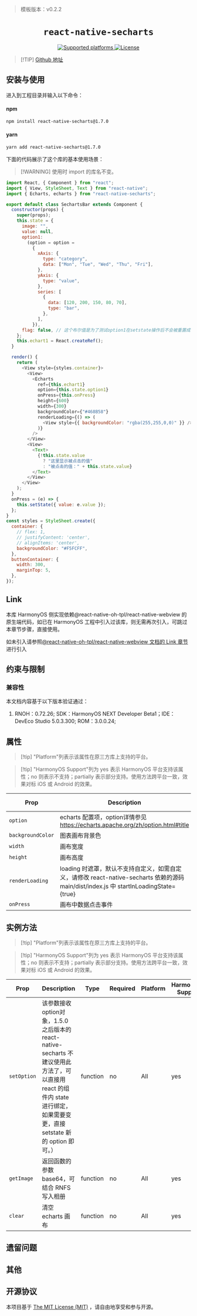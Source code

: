 <!-- {% raw %} -->

> 模板版本：v0.2.2

<p align="center">
  <h1 align="center"> <code>react-native-secharts</code> </h1>
</p>
<p align="center">
    <a href="https://github.com/shifeng1993/react-native-secharts">
        <img src="https://img.shields.io/badge/platforms-android%20|%20ios%20|%20harmony%20-lightgrey.svg" alt="Supported platforms" />
    </a>
    <a href="https://github.com/shifeng1993/react-native-secharts/blob/master/LICENSE">
        <img src="https://img.shields.io/badge/license-MIT-green.svg" alt="License" />
    </a>
</p>

> [!TIP] [Github 地址](https://github.com/shifeng1993/react-native-secharts)

## 安装与使用

进入到工程目录并输入以下命令：

<!-- tabs:start -->

#### **npm**

```bash
npm install react-native-secharts@1.7.0
```

#### **yarn**

```bash
yarn add react-native-secharts@1.7.0
```

<!-- tabs:end -->

下面的代码展示了这个库的基本使用场景：

> [!WARNING] 使用时 import 的库名不变。

```js
import React, { Component } from "react";
import { View, StyleSheet, Text } from "react-native";
import { Echarts, echarts } from "react-native-secharts";

export default class SechartsBar extends Component {
  constructor(props) {
    super(props);
    this.state = {
      image: "",
      value: null,
      option1:
        (option = option =
          {
            xAxis: {
              type: "category",
              data: ["Mon", "Tue", "Wed", "Thu", "Fri"],
            },
            yAxis: {
              type: "value",
            },
            series: [
              {
                data: [120, 200, 150, 80, 70],
                type: "bar",
              },
            ],
          }),
      flag: false, // 这个布尔值是为了测试option1在setstate操作后不会被重置成初始状态。
    };
    this.echart1 = React.createRef();
  }

  render() {
    return (
      <View style={styles.container}>
        <View>
          <Echarts
            ref={this.echart1}
            option={this.state.option1}
            onPress={this.onPress}
            height={600}
            width={300}
            backgroundColor={"#468B58"}
            renderLoading={() => (
              <View style={{ backgroundColor: "rgba(255,255,0,0)" }} />
            )}
          />
        </View>
        <View>
          <Text>
            {!this.state.value
              ? "这里显示被点击的值"
              : "被点击的值：" + this.state.value}
          </Text>
        </View>
      </View>
    );
  }
  onPress = (e) => {
    this.setState({ value: e.value });
  };
}
const styles = StyleSheet.create({
  container: {
    // flex: 1,
    // justifyContent: 'center',
    // alignItems: 'center',
    backgroundColor: "#F5FCFF",
  },
  buttonContainer: {
    width: 300,
    marginTop: 5,
  },
});
```

## Link

本库 HarmonyOS 侧实现依赖@react-native-oh-tpl/react-native-webview 的原生端代码，如已在 HarmonyOS 工程中引入过该库，则无需再次引入，可跳过本章节步骤，直接使用。

如未引入请参照[@react-native-oh-tpl/react-native-webview 文档的 Link 章节](/zh-cn/react-native-webview.md)进行引入

## 约束与限制

### 兼容性

本文档内容基于以下版本验证通过：

1. RNOH：0.72.26; SDK：HarmonyOS NEXT Developer Beta1；IDE：DevEco Studio 5.0.3.300; ROM：3.0.0.24;

## 属性

> [!tip] "Platform"列表示该属性在原三方库上支持的平台。

> [!tip] "HarmonyOS Support"列为 yes 表示 HarmonyOS 平台支持该属性；no 则表示不支持；partially 表示部分支持。使用方法跨平台一致，效果对标 iOS 或 Android 的效果。

| Prop              | Description                                                  | Type     | Required | Platform | HarmonyOS Support |
| ----------------- | ------------------------------------------------------------ | -------- | -------- | -------- | ----------------- |
| `option`          | echarts 配置项，option详情参见 https://echarts.apache.org/zh/option.html#title | object   | yes      | All      | yes               |
| `backgroundColor` | 图表画布背景色                                               | string   | no       | All      | yes               |
| `width`           | 画布宽度                                                     | number   | no       | All      | yes               |
| `height`          | 画布高度                                                     | number   | no       | All      | yes               |
| `renderLoading`   | loading 时遮罩，默认不支持自定义，如需自定义，请修改 react-native-secharts 依赖的源码 main/dist/index.js 中 startInLoadingState={true} | function | no       | All      | yes               |
| `onPress`         | 画布中数据点击事件                                           | function | no       | All      | yes               |

## 实例方法

> [!tip] "Platform"列表示该属性在原三方库上支持的平台。

> [!tip] "HarmonyOS Support"列为 yes 表示 HarmonyOS 平台支持该属性；no 则表示不支持；partially 表示部分支持。使用方法跨平台一致，效果对标 iOS 或 Android 的效果。

| Prop        | Description                                                  | Type     | Required | Platform | HarmonyOS Support |
| ----------- | ------------------------------------------------------------ | -------- | -------- | -------- | ----------------- |
| `setOption` | 该参数接收option对象，1.5.0 之后版本的 react-native-secharts 不建议使用此方法了，可以直接用 react 的组件内 state 进行绑定，如果需要变更，直接 setstate 新的 option 即可。） | function | no       | All      | yes               |
| `getImage`  | 返回函数的参数 base64，可结合 RNFS 写入相册                  | function | no       | All      | yes               |
| `clear`     | 清空 echarts 画布                                            | function | no       | All      | yes               |

## 遗留问题

## 其他

## 开源协议

本项目基于 [The MIT License (MIT)](https://github.com/shifeng1993/react-native-secharts/blob/master/LICENSE) ，请自由地享受和参与开源。

<!-- {% endraw %} -->

